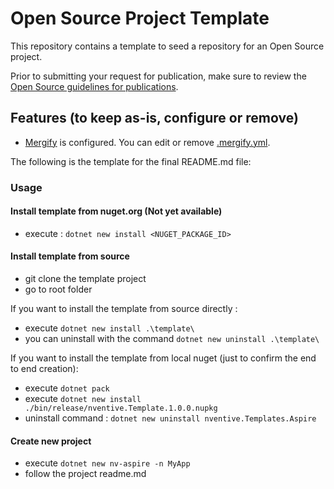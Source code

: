 # Open Source Project Template

This repository contains a template to seed a repository for an Open Source
project.

Prior to submitting your request for publication, make sure to review the
   [Open Source guidelines for publications](https://nventive.visualstudio.com/Internal/_wiki/wikis/Internal_wiki?wikiVersion=GBwikiMaster&pagePath=%2FOpen%20Source%2FPublishing&pageId=7120).

## Features (to keep as-is, configure or remove)
- [Mergify](https://mergify.io/) is configured. You can edit or remove [.mergify.yml](/.mergify.yml).

The following is the template for the final README.md file:

### Usage 

#### Install template from nuget.org (Not yet available)

- execute : ``` dotnet new install <NUGET_PACKAGE_ID> ```

#### Install template from source

- git clone the template project
- go to root folder

If you want to install the template from source directly :

- execute ``` dotnet new install .\template\   ```
- you can uninstall with the command  ``` dotnet new uninstall .\template\   ```

If you want to install the template from local nuget (just to confirm the end to end creation):
- execute ``` dotnet pack ```
- execute ```dotnet new install  ./bin/release/nventive.Template.1.0.0.nupkg```
- uninstall command :  ```dotnet new uninstall nventive.Templates.Aspire```

#### Create new project

- execute ``` dotnet new nv-aspire -n MyApp ```
- follow the project readme.md